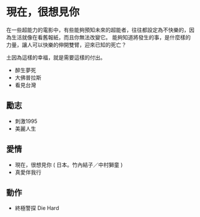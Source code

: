 # 現在，很想見你
在一些超能力的電影中，有些能夠預知未來的超能者，往往都設定為不快樂的，因為生活就像在看舊報紙，而且你無法改變它。
能夠知道將發生的事，是什麼樣的力量，讓人可以快樂的伸開雙臂，迎來已知的死亡？

土因為這樣的幸福，就是需要這樣的付出。


* 醉生夢死
* 大佛普拉斯
* 看見台灣

## 勵志
* 刺激1995
* 美麗人生

## 愛情
* 現在，很想見你 ( 日本。竹內結子／中村獅童 )
* 真愛伴我行

## 動作
* 終極警探 Die Hard